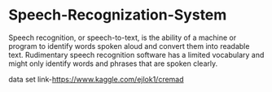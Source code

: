 # Speech-Recognization-System
Speech recognition, or speech-to-text, is the ability of a machine or program to identify words spoken aloud and convert them into readable text. Rudimentary speech recognition software has a limited vocabulary and might only identify words and phrases that are spoken clearly.


data set link-https://www.kaggle.com/ejlok1/cremad
